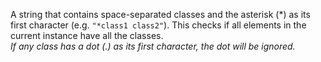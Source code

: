 A string that contains space-separated classes and the asterisk (&ast;) as its first character (e.g. `"*class1 class2"`). This checks if all elements in the current instance have all the classes.
<br>
*If any class has a dot (.) as its first character, the dot will be ignored.*
